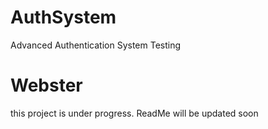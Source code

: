 
# AuthSystem
Advanced Authentication System
Testing

# Webster 
this project is under progress. ReadMe will be updated soon

